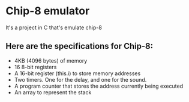 # Chip-8 emulator
It's a project in C that's emulate chip-8 
## Here are the specifications for Chip-8:
- 4KB (4096 bytes) of memory
- 16 8-bit registers
- A 16-bit register (this.i) to store memory addresses
- Two timers. One for the delay, and one for the sound.
- A program counter that stores the address currently being executed
- An array to represent the stack
